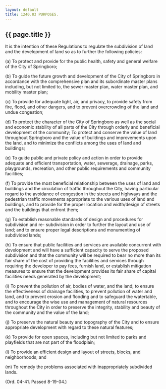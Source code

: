 ```yaml
---
layout: default 
title: 1240.03 PURPOSES.
---
```


{{ page.title }}
----------------

It is the intention of these Regulations to regulate the subdivision of
land and the development of land so as to further the following
policies:

​(a) To protect and provide for the public health, safety and general
welfare of the City of Springboro;

​(b) To guide the future growth and development of the City of
Springboro in accordance with the comprehensive plan and its subordinate
master plans including, but not limited to, the sewer master plan, water
master plan, and mobility master plan;

​(c) To provide for adequate light, air, and privacy, to provide safety
from fire, flood, and other dangers, and to prevent overcrowding of the
land and undue congestion;

​(d) To protect the character of the City of Springboro as well as the
social and economic stability of all parts of the City through orderly
and beneficial development of the community; To protect and conserve the
value of land throughout Springboro and the value of buildings and
improvements upon the land, and to minimize the conflicts among the uses
of land and buildings;

​(e) To guide public and private policy and action in order to provide
adequate and efficient transportation, water, sewerage, drainage, parks,
playgrounds, recreation, and other public requirements and community
facilities;

​(f) To provide the most beneficial relationship between the uses of
land and buildings and the circulation of traffic throughout the City,
having particular regard to the avoidance of congestion in the streets
and highways and the pedestrian traffic movements appropriate to the
various uses of land and buildings, and to provide for the proper
location and width/design of streets and the buildings that enfront
them;

​(g) To establish reasonable standards of design and procedures for
subdivision and re- subdivision in order to further the layout and use
of land; and to ensure proper legal descriptions and monumenting of
subdivided lands;

​(h) To ensure that public facilities and services are available
concurrent with development and will have a sufficient capacity to serve
the proposed subdivision and that the community will be required to bear
no more than its fair share of the cost of providing the facilities and
services through requiring the developer to pay fees, furnish land, or
establish mitigation measures to ensure that the development provides
its fair share of capital facilities needs generated by the development;

​(i) To prevent the pollution of air, bodies of water, and the land, to
ensure the effectiveness of drainage facilities, to prevent pollution of
water and land, and to prevent erosion and flooding and to safeguard the
watertable, and to encourage the wise use and management of natural
resources throughout the City in order to preserve the integrity,
stability and beauty of the community and the value of the land;

​(j) To preserve the natural beauty and topography of the City and to
ensure appropriate development with regard to these natural features;

​(k) To provide for open spaces, including but not limited to parks and
playfields that are not part of the floodplain;

​(l) To provide an efficient design and layout of streets, blocks, and
neighborhoods; and

​(m) To remedy the problems associated with inappropriately subdivided
lands.

(Ord. 04-41. Passed 8-19-04.)
